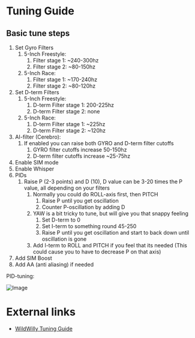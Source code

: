 # Tuning Guide

## Basic tune steps

1. Set Gyro Filters
    1. 5-Inch Freestyle:
        1. Filter stage 1: ~240-300hz
        1. Filter stage 2: ~80-150hz
    1. 5-Inch Race:
        1. Filter stage 1: ~170-240hz
        1. Filter stage 2: ~80-120hz  
1. Set D-term Filters
    1. 5-Inch Freestyle:
        1. D-term Filter stage 1: 200-225hz
        1. D-term Filter stage 2: none
    1. 5-Inch Race:
        1. D-term Filter stage 1: ~225hz
        1. D-term Filter stage 2: ~120hz
1. AI-filter (Cerebro):
    1. If enabled you can raise both GYRO and D-term filter cutoffs
        1. GYRO filter cutoffs increase 50-150hz
        1. D-term filter cutoffs increase ~25-75hz         
1. Enable SIM mode
1. Enable Whisper
1. PIDs
    1. Raise P (2-3 points) and D (10), D value can be 3-20 times the P value, all depending on your filters
        1. Normally you could do ROLL-axis first, then PITCH
            1. Raise P until you get oscillation
            1. Counter P-oscillation by adding D
        1. YAW is a bit tricky to tune, but will give you that snappy feeling
            1. Set D-term to 0
            1. Set I-term to something round 45-250
            1. Raise P until you get oscillation and start to back down until oscillation is gone
        1. Add I-term to ROLL and PITCH if you feel that its needed (This could cause you to have to decrease P on that axis)
1. Add SIM Boost
1. Add AA (anti aliasing) if needed


PID-tuning:

![Image](https://github.com/fl1wiki-mrteel/FlightOneWiki/blob/main/IMG/PID_Compensation_Animated.gif)


# External links
- [WildWilly Tuning Guide](https://youtu.be/9N39QXw_T8I)

